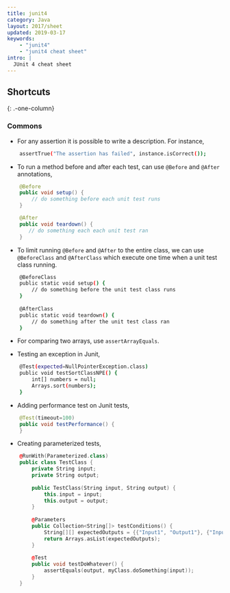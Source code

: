```yaml
---
title: junit4
category: Java
layout: 2017/sheet
updated: 2019-03-17
keywords:
    - "junit4"
    - "junit4 cheat sheet"
intro: |
  JUnit 4 cheat sheet
---
```


Shortcuts
---------
{: .-one-column}

### Commons

+ For any assertion it is possible to write a description. For instance,

```bash
    assertTrue("The assertion has failed", instance.isCorrect());
```

+ To run a method before and after each test, can use `@Before` and `@After` annotations,
   
```java
    @Before
    public void setup() {
        // do something before each unit test runs
    }

    @After
    public void teardown() {
       // do something each each unit test ran
    }
```

+ To limit running `@Before` and `@After` to the entire class, we can use `@BeforeClass` and `@AfterClass` which execute one time when a unit test class running.
    
```bash
    @BeforeClass
    public static void setup() {
        // do something before the unit test class runs
    }
    
    @AfterClass
    public static void teardown() {
        // do something after the unit test class ran
    } 
```

+ For comparing two arrays, use `assertArrayEquals`.

+ Testing an exception in Junit,

```bash
    @Test(expected=NullPointerException.class)
    public void testSortClassNPE() {
        int[] numbers = null;
        Arrays.sort(numbers);
    }
```

+ Adding performance test on Junit tests,

```java
    @Test(timeout=100)
    public void testPerformance() {
    } 
```

+ Creating parameterized tests,

```cpp
    @RunWith(Parameterized.class)
    public class TestClass {
        private String input;
        private String output;
    
        public TestClass(String input, String output) {
            this.input = input;
            this.output = output;
        }
    
        @Parameters
        public Collection<String[]> testConditions() {
            String[][] expectedOutputs = {{"Input1", "Output1"}, {"Input2", "Output2"}}
            return Arrays.asList(expectedOutputs);
        }
    
        @Test
        public void testDoWhatever() {
            assertEquals(output, myClass.doSomething(input));
        } 
    }
```


